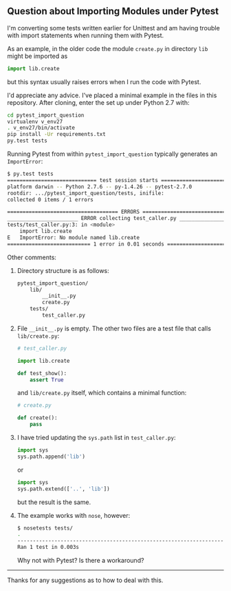 ## Question about Importing Modules under Pytest

I'm converting some tests written earlier for Unittest and am having trouble with import statements when running them with Pytest.

As an example, in the older code the module `create.py` in directory `lib` might be imported as

```python
import lib.create
```

but this syntax usually raises errors when I run the code with Pytest.

I'd appreciate any advice. I've placed a minimal example in the files in this repository. After cloning, enter the set up under Python 2.7 with:

```bash
cd pytest_import_question
virtualenv v_env27
. v_env27/bin/activate
pip install -Ur requirements.txt
py.test tests
```

Running Pytest from within `pytest_import_question` typically generates an `ImportError`:

```bash
$ py.test tests
============================= test session starts ==============================
platform darwin -- Python 2.7.6 -- py-1.4.26 -- pytest-2.7.0
rootdir: .../pytest_import_question/tests, inifile:
collected 0 items / 1 errors

==================================== ERRORS ====================================
_______________________ ERROR collecting test_caller.py ________________________
tests/test_caller.py:3: in <module>
    import lib.create
E   ImportError: No module named lib.create
=========================== 1 error in 0.01 seconds ============================
```

Other comments:

 1. Directory structure is as follows:

    ```bash
    pytest_import_question/
        lib/
            __init__.py
            create.py
        tests/
            test_caller.py
    ```

 1. File `__init__.py` is empty. The other two files are a test file that calls `lib/create.py`:

    ```python
    # test_caller.py

    import lib.create

    def test_show():
        assert True
    ```

    and `lib/create.py` itself, which contains a minimal function:

    ```python
    # create.py

    def create():
        pass
    ```

 1. I have tried updating the `sys.path` list in `test_caller.py`:

    ```python
    import sys
    sys.path.append('lib')
    ```

    or

    ```python
    import sys
    sys.path.extend(['..', 'lib'])
    ```

    but the result is the same.

 1. The example works with `nose`, however:

    ```bash
    $ nosetests tests/
    .
    ----------------------------------------------------------------------
    Ran 1 test in 0.003s
    ```
    
    Why not with Pytest? Is there a workaround?

---

Thanks for any suggestions as to how to deal with this.